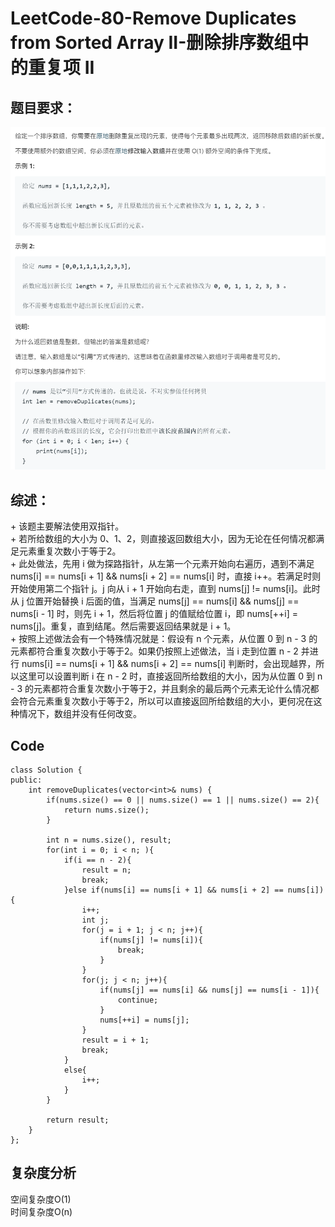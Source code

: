 # LeetCode-80-Remove Duplicates from Sorted Array II-删除排序数组中的重复项 II

## 题目要求：
![avatar](https://github.com/JakeChanFangZiyuan20/MyLeetCode/blob/master/img/80.png)

## 综述：  
\+ 该题主要解法使用双指针。  
\+ 若所给数组的大小为 0、1、2，则直接返回数组大小，因为无论在任何情况都满足元素重复次数小于等于2。  
\+ 此处做法，先用 i 做为探路指针，从左第一个元素开始向右遍历，遇到不满足 nums[i] == nums[i + 1] && nums[i + 2] == nums[i] 时，直接 i++。若满足时则开始使用第二个指针 j。j 向从 i + 1 开始向右走，直到 nums[j] != nums[i]。此时从 j 位置开始替换 i 后面的值，当满足 nums[j] == nums[i] && nums[j] == nums[i - 1] 时，则先 i + 1，然后将位置 j 的值赋给位置 i，即 nums[++i] = nums[j]。重复，直到结尾。然后需要返回结果就是 i + 1。  
\+ 按照上述做法会有一个特殊情况就是：假设有 n 个元素，从位置 0 到 n - 3 的元素都符合重复次数小于等于2。如果仍按照上述做法，当 i 走到位置 n - 2 并进行 nums[i] == nums[i + 1] && nums[i + 2] == nums[i] 判断时，会出现越界，所以这里可以设置判断 i 在 n - 2 时，直接返回所给数组的大小，因为从位置 0 到 n - 3 的元素都符合重复次数小于等于2，并且剩余的最后两个元素无论什么情况都会符合元素重复次数小于等于2，所以可以直接返回所给数组的大小，更何况在这种情况下，数组并没有任何改变。

## Code
```
class Solution {
public:
    int removeDuplicates(vector<int>& nums) {
        if(nums.size() == 0 || nums.size() == 1 || nums.size() == 2){
            return nums.size();
        }

        int n = nums.size(), result;
        for(int i = 0; i < n; ){
            if(i == n - 2){
                result = n;
                break;
            }else if(nums[i] == nums[i + 1] && nums[i + 2] == nums[i]){
                i++;
                int j;
                for(j = i + 1; j < n; j++){
                    if(nums[j] != nums[i]){
                        break;
                    }
                }
                for(j; j < n; j++){
                    if(nums[j] == nums[i] && nums[j] == nums[i - 1]){
                        continue;
                    }
                    nums[++i] = nums[j];
                }
                result = i + 1;
                break;
            }
            else{
                i++;
            }
        }
        
        return result;
    }
};
```


## 复杂度分析
空间复杂度O(1)  
时间复杂度O(n)

